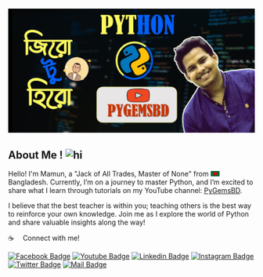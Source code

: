![Github Banner](assets/banner1.jpg)

## About Me ! <img src="assets/hello.gif" width="28px" alt="hi">


Hello! 
I'm Mamun, a "Jack of All Trades, Master of None" from <img src="assets/bangladesh.png" width="18"/> Bangladesh. Currently, I’m on a journey to master Python, and I’m excited to share what I learn through tutorials on my YouTube channel: [PyGemsBD](https://youtube.com/@pygemsbd).

I believe that the best teacher is within you; teaching others is the best way to reinforce your own knowledge. Join me as I explore the world of Python and share valuable insights along the way!



:coffee: &emsp;Connect with me!

[![Facebook Badge](https://img.shields.io/badge/Facebook-1877F2?style=for-the-badge&logo=facebook&logoColor=white)](https://facebook.com/pygemsbd) 
[![Youtube Badge](https://img.shields.io/badge/YouTube-FF0000?style=for-the-badge&logo=youtube&logoColor=white)](https://youtube.com/@pygemsbd) 
[![Linkedin Badge](https://img.shields.io/badge/LinkedIn-0077B5?style=for-the-badge&logo=linkedin&logoColor=white)](https://www.linkedin.com/company/pygemsbd/) 
[![Instagram Badge](https://img.shields.io/badge/Instagram-E4405F?style=for-the-badge&logo=instagram&logoColor=white)](https://instagram.com/pygemsbd) 
[![Twitter Badge](https://img.shields.io/badge/Twitter-1DA1F2?style=for-the-badge&logo=twitter&logoColor=white)](https://twitter.com/pygemsbd) 
[![Mail Badge](https://img.shields.io/badge/Gmail-D14836?style=for-the-badge&logo=gmail&logoColor=white)](mailto:pygemsbd@gmail.com)

